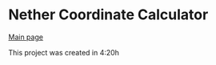 # Nether Coordinate Calculator

[Main page](https://boafur.cf/nether)

This project was created in 4:20h
